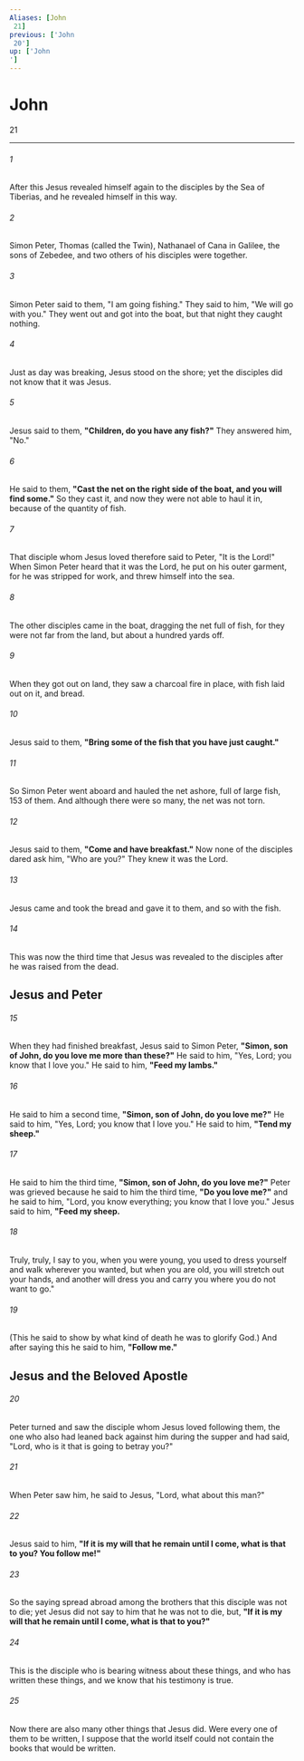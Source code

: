 ```yaml
---
Aliases: [John 21]
previous: ['John 20']
up: ['John']
---
```

# John 21

***
 

###### 1 
After this Jesus revealed himself again to the disciples by the Sea of Tiberias, and he revealed himself in this way.  

###### 2 
Simon Peter, Thomas (called the Twin), Nathanael of Cana in Galilee, the sons of Zebedee, and two others of his disciples were together.  

###### 3 
Simon Peter said to them, "I am going fishing." They said to him, "We will go with you." They went out and got into the boat, but that night they caught nothing.  

###### 4 
Just as day was breaking, Jesus stood on the shore; yet the disciples did not know that it was Jesus.  

###### 5 
Jesus said to them, **"Children, do you have any fish?"** They answered him, "No."  

###### 6 
He said to them, **"Cast the net on the right side of the boat, and you will find some."** So they cast it, and now they were not able to haul it in, because of the quantity of fish.  

###### 7 
That disciple whom Jesus loved therefore said to Peter, "It is the Lord!" When Simon Peter heard that it was the Lord, he put on his outer garment, for he was stripped for work, and threw himself into the sea.  

###### 8 
The other disciples came in the boat, dragging the net full of fish, for they were not far from the land, but about a hundred yards off.  

###### 9 
When they got out on land, they saw a charcoal fire in place, with fish laid out on it, and bread.  

###### 10 
Jesus said to them, **"Bring some of the fish that you have just caught."**  

###### 11 
So Simon Peter went aboard and hauled the net ashore, full of large fish, 153 of them. And although there were so many, the net was not torn.  

###### 12 
Jesus said to them, **"Come and have breakfast."** Now none of the disciples dared ask him, "Who are you?" They knew it was the Lord.  

###### 13 
Jesus came and took the bread and gave it to them, and so with the fish.  

###### 14 
This was now the third time that Jesus was revealed to the disciples after he was raised from the dead.  ## Jesus and Peter  

###### 15 
When they had finished breakfast, Jesus said to Simon Peter, **"Simon, son of John, do you love me more than these?"** He said to him, "Yes, Lord; you know that I love you." He said to him, **"Feed my lambs."**  

###### 16 
He said to him a second time, **"Simon, son of John, do you love me?"** He said to him, "Yes, Lord; you know that I love you." He said to him, **"Tend my sheep."**  

###### 17 
He said to him the third time, **"Simon, son of John, do you love me?"** Peter was grieved because he said to him the third time, **"Do you love me?"** and he said to him, "Lord, you know everything; you know that I love you." Jesus said to him, **"Feed my sheep.**  

###### 18 
Truly, truly, I say to you, when you were young, you used to dress yourself and walk wherever you wanted, but when you are old, you will stretch out your hands, and another will dress you and carry you where you do not want to go."  

###### 19 
(This he said to show by what kind of death he was to glorify God.) And after saying this he said to him, **"Follow me."**  ## Jesus and the Beloved Apostle  

###### 20 
Peter turned and saw the disciple whom Jesus loved following them, the one who also had leaned back against him during the supper and had said, "Lord, who is it that is going to betray you?"  

###### 21 
When Peter saw him, he said to Jesus, "Lord, what about this man?"  

###### 22 
Jesus said to him, **"If it is my will that he remain until I come, what is that to you? You follow me!"**  

###### 23 
So the saying spread abroad among the brothers that this disciple was not to die; yet Jesus did not say to him that he was not to die, but, **"If it is my will that he remain until I come, what is that to you?"**  

###### 24 
This is the disciple who is bearing witness about these things, and who has written these things, and we know that his testimony is true.  

###### 25 
Now there are also many other things that Jesus did. Were every one of them to be written, I suppose that the world itself could not contain the books that would be written.
